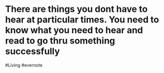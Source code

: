 # There are things you dont have to hear at particular times. You need to know what you need to hear and read to go thru something successfully

\#Living #evernote

